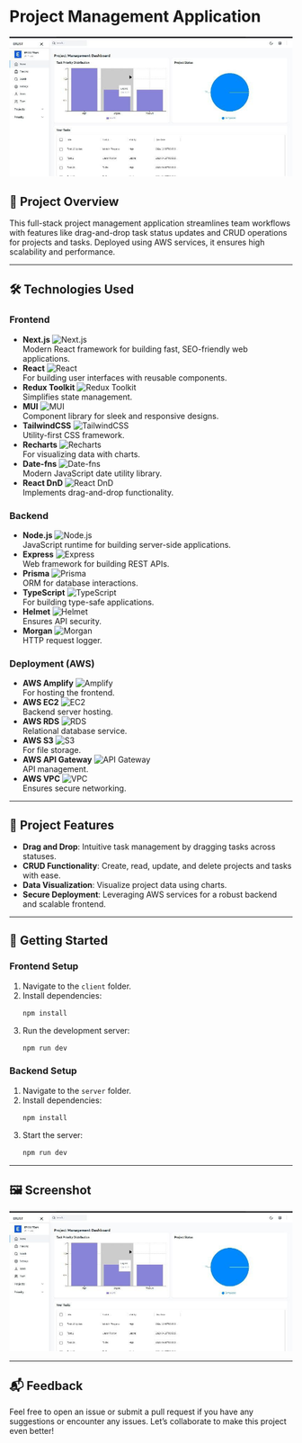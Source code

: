 # Project Management Application

![Frontend Screenshot](https://github.com/HerbertNtim/eficio-pm/blob/main/client/public/screen.jpg) <!-- Add the screenshot here -->

## 🚀 Project Overview
This full-stack project management application streamlines team workflows with features like drag-and-drop task status updates and CRUD operations for projects and tasks. Deployed using AWS services, it ensures high scalability and performance.

---

## 🛠️ Technologies Used

### Frontend
- **Next.js** ![Next.js](https://img.shields.io/badge/Next.js-000000?style=flat&logo=nextdotjs&logoColor=white)  
  Modern React framework for building fast, SEO-friendly web applications.
- **React** ![React](https://img.shields.io/badge/React-61DAFB?style=flat&logo=react&logoColor=white)  
  For building user interfaces with reusable components.
- **Redux Toolkit** ![Redux Toolkit](https://img.shields.io/badge/Redux--Toolkit-764ABC?style=flat&logo=redux&logoColor=white)  
  Simplifies state management.
- **MUI** ![MUI](https://img.shields.io/badge/MUI-007FFF?style=flat&logo=mui&logoColor=white)  
  Component library for sleek and responsive designs.
- **TailwindCSS** ![TailwindCSS](https://img.shields.io/badge/TailwindCSS-06B6D4?style=flat&logo=tailwindcss&logoColor=white)  
  Utility-first CSS framework.
- **Recharts** ![Recharts](https://img.shields.io/badge/Recharts-0088CC?style=flat&logo=data-table&logoColor=white)  
  For visualizing data with charts.
- **Date-fns** ![Date-fns](https://img.shields.io/badge/Date--Fns-303030?style=flat)  
  Modern JavaScript date utility library.
- **React DnD** ![React DnD](https://img.shields.io/badge/React--DnD-FF4500?style=flat)  
  Implements drag-and-drop functionality.

### Backend
- **Node.js** ![Node.js](https://img.shields.io/badge/Node.js-339933?style=flat&logo=nodedotjs&logoColor=white)  
  JavaScript runtime for building server-side applications.
- **Express** ![Express](https://img.shields.io/badge/Express-000000?style=flat&logo=express&logoColor=white)  
  Web framework for building REST APIs.
- **Prisma** ![Prisma](https://img.shields.io/badge/Prisma-2D3748?style=flat&logo=prisma&logoColor=white)  
  ORM for database interactions.
- **TypeScript** ![TypeScript](https://img.shields.io/badge/TypeScript-3178C6?style=flat&logo=typescript&logoColor=white)  
  For building type-safe applications.
- **Helmet** ![Helmet](https://img.shields.io/badge/Helmet-555555?style=flat)  
  Ensures API security.
- **Morgan** ![Morgan](https://img.shields.io/badge/Morgan-555555?style=flat)  
  HTTP request logger.

### Deployment (AWS)
- **AWS Amplify** ![Amplify](https://img.shields.io/badge/AWS%20Amplify-F89123?style=flat&logo=aws-amplify&logoColor=white)  
  For hosting the frontend.
- **AWS EC2** ![EC2](https://img.shields.io/badge/AWS%20EC2-FF9900?style=flat&logo=amazon-aws&logoColor=white)  
  Backend server hosting.
- **AWS RDS** ![RDS](https://img.shields.io/badge/AWS%20RDS-527FFF?style=flat&logo=amazon-aws&logoColor=white)  
  Relational database service.
- **AWS S3** ![S3](https://img.shields.io/badge/AWS%20S3-569A31?style=flat&logo=amazon-s3&logoColor=white)  
  For file storage.
- **AWS API Gateway** ![API Gateway](https://img.shields.io/badge/AWS%20API%20Gateway-FF4F8B?style=flat&logo=amazon-aws&logoColor=white)  
  API management.
- **AWS VPC** ![VPC](https://img.shields.io/badge/AWS%20VPC-569A31?style=flat&logo=amazon-aws&logoColor=white)  
  Ensures secure networking.

---

## 🌟 Project Features
- **Drag and Drop**: Intuitive task management by dragging tasks across statuses.
- **CRUD Functionality**: Create, read, update, and delete projects and tasks with ease.
- **Data Visualization**: Visualize project data using charts.
- **Secure Deployment**: Leveraging AWS services for a robust backend and scalable frontend.

---

## 🚀 Getting Started

### Frontend Setup
1. Navigate to the `client` folder.
2. Install dependencies:
   ```bash
   npm install
   ```
3. Run the development server:
   ```bash
   npm run dev
   ```

### Backend Setup
1. Navigate to the `server` folder.
2. Install dependencies:
   ```bash
   npm install
   ```
3. Start the server:
   ```bash
   npm run dev
   ```

---

## 🖼️ Screenshot
![Frontend Screenshot](https://github.com/HerbertNtim/eficio-pm/blob/main/client/public/screen.jpg) <!-- Add the path to your screenshot -->

---

## 📬 Feedback
Feel free to open an issue or submit a pull request if you have any suggestions or encounter any issues. Let’s collaborate to make this project even better!
